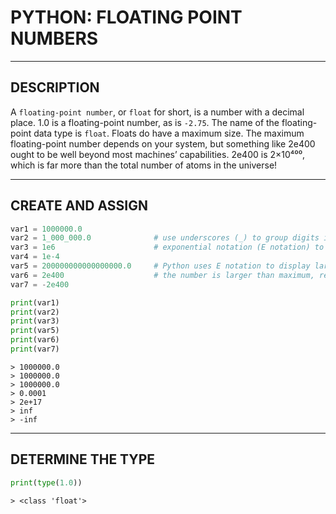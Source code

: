 # PYTHON: FLOATING POINT NUMBERS


---


## DESCRIPTION

A `floating-point number`, or `float` for short, is a number with a decimal place. 1.0 is a floating-point number, as is `-2.75`. The name of the floating-point data type is `float`.
Floats do have a maximum size. The maximum floating-point number depends on your system, but something like 2e400 ought to be well beyond most machines’ capabilities. 2e400 is 2×10⁴⁰⁰, which is far more than the total number of atoms in the universe!


---


## CREATE AND ASSIGN

```python
var1 = 1000000.0
var2 = 1_000_000.0              # use underscores (_) to group digits in integer literals
var3 = 1e6                      # exponential notation (E notation) to create a float literal
var4 = 1e-4
var5 = 200000000000000000.0     # Python uses E notation to display large floating-point numbers:
var6 = 2e400                    # the number is larger than maximum, return `inf` or `-inf`. The type of `inf` is still float
var7 = -2e400

print(var1)
print(var2)   
print(var3)
print(var5)
print(var6)
print(var7)
```
```
> 1000000.0
> 1000000.0
> 1000000.0
> 0.0001
> 2e+17                     
> inf
> -inf
```


---


## DETERMINE THE TYPE

```python
print(type(1.0))
```
```
> <class 'float'>
```
